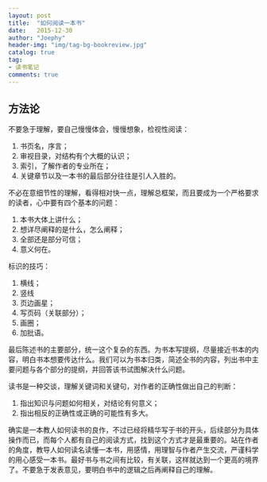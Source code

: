 ```yaml
---
layout: post
title:  "如何阅读一本书"
date:   2015-12-30
author: "Joephy"
header-img: "img/tag-bg-bookreview.jpg"
catalog: true
tag:
- 读书笔记 
comments: true
---
```

方法论
-----------

不要急于理解，要自己慢慢体会，慢慢想象，检视性阅读：

1. 书页名，序言；
2. 审视目录，对结构有个大概的认识；
3. 索引，了解作者的专业所在；
4. 关键章节以及一本书的最后部分往往是引人入胜的。

不必在意细节性的理解，看得相对快一点，理解总框架，而且要成为一个严格要求的读者，心中要有四个基本的问题：

1. 本书大体上讲什么；
2. 想详尽阐释的是什么，怎么阐释；
3. 全部还是部分可信；
4. 意义何在。

标识的技巧：

1. 横线；
2. 竖线
3. 页边画星；
4. 写页码（关联部分）；
5. 画圈；
6. 加批语。

最后陈述书的主要部分，统一这个复杂的东西。为书本写提纲，尽量接近书本的内容，明白书本想要传达什么。我们可以为书本归类，简述全书的内容，列出书中主要问题与各个部分的提纲，并回答该书试图解决什么问题。

读书是一种交谈，理解关键词和关键句，对作者的正确性做出自己的判断：

1. 指出知识与问题如何相关，对结论有何意义；
2. 指出相反的正确性或正确的可能性有多大。

确实是一本教人如何读书的良作，不过已经将精华写于书的开头，后续部分为具体操作而已，而每个人都有自己的阅读方式，找到这个方式才是最重要的。站在作者的角度，教导人如何读名读懂一本书，用感情，用理智与作者产生交流，严谨科学的用心感受一本书。最好书与书之间有比较，有关联，这样就达到一个更高的境界了。不要急于发表意见，要明白书中的逻辑之后再阐释自己的理解。


